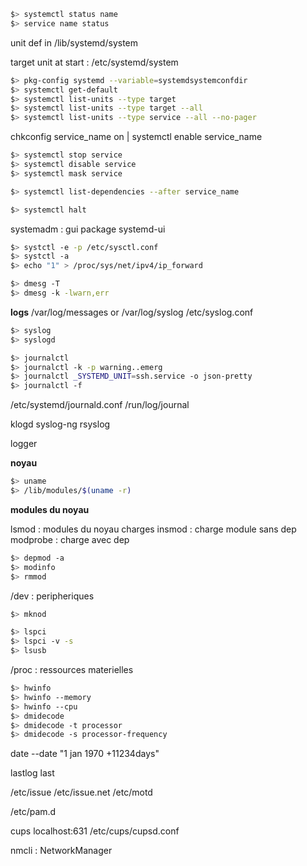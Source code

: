 ``` bash
$> systemctl status name
$> service name status
```

unit def in /lib/systemd/system

target unit at start : /etc/systemd/system

``` bash
$> pkg-config systemd --variable=systemdsystemconfdir
$> systemctl get-default
$> systemctl list-units --type target
$> systemctl list-units --type target --all
$> systemctl list-units --type service --all --no-pager
```

chkconfig service_name on | systemctl enable service_name

``` bash
$> systemctl stop service
$> systemctl disable service
$> systemctl mask service

$> systemctl list-dependencies --after service_name

$> systemctl halt
```

systemadm : gui package systemd-ui

``` bash
$> systctl -e -p /etc/sysctl.conf
$> systctl -a
$> echo "1" > /proc/sys/net/ipv4/ip_forward
```

``` bash
$> dmesg -T
$> dmesg -k -lwarn,err
```

**logs**
/var/log/messages or /var/log/syslog
/etc/syslog.conf

``` bash
$> syslog
$> syslogd
```

``` bash
$> journalctl
$> journalctl -k -p warning..emerg
$> journalctl _SYSTEMD_UNIT=ssh.service -o json-pretty
$> journalctl -f
```

/etc/systemd/journald.conf
/run/log/journal

klogd
syslog-ng
rsyslog

logger

**noyau**
``` bash
$> uname
$> /lib/modules/$(uname -r)
```

**modules du noyau**

lsmod : modules du noyau charges
insmod : charge module sans dep
modprobe : charge avec dep

``` bash
$> depmod -a
$> modinfo
$> rmmod
```

/dev : peripheriques
``` bash
$> mknod
```

``` bash
$> lspci
$> lspci -v -s
$> lsusb
```

/proc : ressources materielles

``` bash
$> hwinfo
$> hwinfo --memory
$> hwinfo --cpu
$> dmidecode
$> dmidecode -t processor
$> dmidecode -s processor-frequency
```

date --date "1 jan 1970 +11234days"

lastlog
last

/etc/issue
/etc/issue.net
/etc/motd

/etc/pam.d

cups
localhost:631
/etc/cups/cupsd.conf

nmcli : NetworkManager
